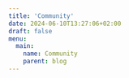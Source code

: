 ```yaml
---
title: 'Community'
date: 2024-06-10T13:27:06+02:00
draft: false
menu:
  main:
    name: Community
    parent: blog
---
```

